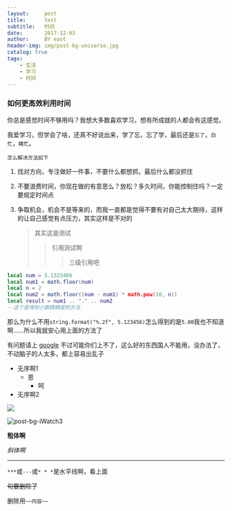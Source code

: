 ```yaml
---
layout:     post
title:      test
subtitle:   时间
date:       2017-12-03
author:     BY east
header-img: img/post-bg-universe.jpg
catalog: true
tags:
	- 生活
	- 学习
	- 时间
---
```


### 如何更高效利用时间

你总是感觉时间不够用吗？我想大多数喜欢学习，想有所成就的人都会有这感觉。

我爱学习，但学会了啥，还真不好说出来，学了忘，忘了学，最后还是`忘了`，`白忙`，`瞎忙`。

```
怎么解决方法如下
```

1. 找对方向，专注做好一件事，不要什么都想抓，最后什么都没抓住

2. 不要浪费时间，你现在做的有意思么？放松？多久时间，你能控制住吗？一定要规定时间点

3. 争取机会，机会不是等来的，而我一直都是觉得不要有对自己太大期待，这样的让自己感觉有点压力，其实这样是不对的

   > 其实这是测试
   >
   > > 引用测试啊
   > >
   > > > 三级引用吧



```lua
local num = 5.1323466
local num1 = math.floor(num)
local n = 2
local num2 = math.floor((num - num1) * math.pow(10, n))
local result = num1 .. "." .. num2
--这个是得到小数精确度的方法
```

那么为什么不用`string.format("%.2f", 5.123456)`怎么得到的是`5.00`我也不知道啊……所以我就安心用上面的方法了



有问题请上 [google](http://google.com) 不过可能你们上不了，这么好的东西国人不能用，没办法了，不动脑子的人太多，都上容易出乱子

* 无序啊1
  + 恩
    - 呵
* 无序啊2

[![](http://upload-images.jianshu.io/upload_images/2178672-45ddcd27e2f858a1.jpg?imageMogr2/auto-orient/strip%7CimageView2/2/w/1240)](www.google.com)

![post-bg-iWatch3](../img/post-bg-iWatch.jpg)



**粗体啊**

*斜体啊*

***

`***`或`---`或`* * *`是水平线啊，看上面

~~句要删除了~~

删除用`~~内容~~`





